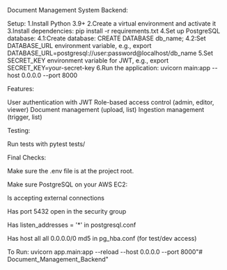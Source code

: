 Document Management System Backend:

Setup:
1.Install Python 3.9+
2.Create a virtual environment and activate it
3.Install dependencies: pip install -r requirements.txt
4.Set up PostgreSQL database:
 4.1:Create database: CREATE DATABASE db_name;
 4.2:Set DATABASE_URL environment variable, e.g., export DATABASE_URL=postgresql://user:password@localhost/db_name
5.Set SECRET_KEY environment variable for JWT, e.g., export SECRET_KEY=your-secret-key
6.Run the application: uvicorn main:app --host 0.0.0.0 --port 8000

Features:

User authentication with JWT
Role-based access control (admin, editor, viewer)
Document management (upload, list)
Ingestion management (trigger, list)

Testing:

Run tests with pytest tests/





Final Checks:

Make sure the .env file is at the project root.

Make sure PostgreSQL on your AWS EC2:

Is accepting external connections

Has port 5432 open in the security group

Has listen_addresses = '*' in postgresql.conf

Has host all all 0.0.0.0/0 md5 in pg_hba.conf (for test/dev access)

To Run:
uvicorn app.main:app --reload --host 0.0.0.0 --port 8000"# Document_Management_Backend" 
